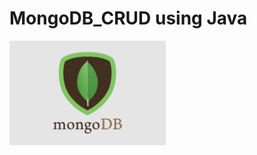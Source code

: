 # MongoDB_CRUD using Java


<img src="https://github.com/FernanCetinaE/MongoDB_CRUD/blob/main/ignore/mongodb.png" width="250">
